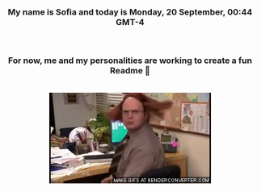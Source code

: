 


<div align="center">
<h3 >My name is Sofia and today is Monday, 20 September, 00:44 GMT-4</h3><br>
<h3 >For now, me and my personalities are working to create a fun Readme 👋
</h3><br>
<img src='img/dwight.gif' alt='working...'/>
</div>
